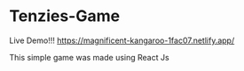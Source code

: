# Tenzies-Game

Live Demo!!! https://magnificent-kangaroo-1fac07.netlify.app/

This simple game was made using React Js

